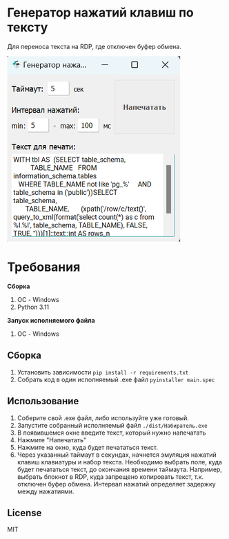 # Генератор нажатий клавиш по тексту 
Для переноса текста на RDP, где отключен буфер обмена.

[![Screenshot](img.png)]()

# Требования
__Сборка__
1. ОС - Windows
2. Python 3.11

__Запуск исполняемого файла__
1. ОС - Windows


## Сборка
1. Установить зависимости
`
pip install -r requirements.txt
`
2. Собрать код в один исполняемый .exe файл
`
pyinstaller main.spec
`
## Использование
1. Соберите свой .exe файл, либо используйте уже готовый.
2. Запустите собранный исполняемый файл
`
./dist/Набиратель.exe
`
3. В появившемся окне введите текст, который нужно напечатать
4. Нажмите "Напечатать"
5. Нажмите на окно, куда будет печататься текст. 
6. Через указанный таймаут в секундах, начнется эмуляция
нажатий клавиш клавиатуры и набор текста. Необходимо выбрать поле, куда 
будет печататься текст, до окончания времени таймаута. Например, выбрать блокнот в RDP, куда запрещено копировать текст, т.к. отключен буфер обмена.
Интервал нажатий определяет задержку между нажатиями.


## License

MIT



